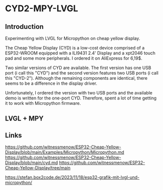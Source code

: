 # CYD2-MPY-LVGL

## Introduction
Experimenting with LVGL for Micropython on cheap yellow display.

The Cheap Yellow Display (CYD) is a low-cost device comprised of a ESP32-WROOM equipped with a
ILI9431 2.4' Display and a xpt2046 touch pad and some more peripherals. I ordered it on AliExpress for 6,19$.

Two similar versions of CYD are available. The first version has one USB port (i call this "CYD") and the second version
features two USB ports (i call this "CYD-2"). Although the remaining components are identical, there seems to be a difference in the
display driver. 

Unfortunately, I ordered the version with two USB ports and the available demo is written for the one-port CYD.
Therefore, spent a lot of time getting it to work with Micropython firmware.


## LVGL + MPY

## Links
https://github.com/witnessmenow/ESP32-Cheap-Yellow-Display/blob/main/Examples/Micropython/Micropython.md
https://github.com/witnessmenow/ESP32-Cheap-Yellow-Display/blob/main/cyd.md
https://github.com/witnessmenow/ESP32-Cheap-Yellow-Display/tree/main

https://stefan.box2code.de/2023/11/18/esp32-grafik-mit-lvgl-und-micropython/
